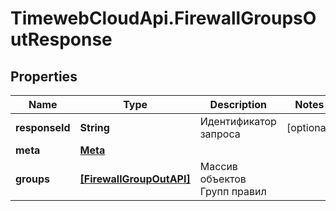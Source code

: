 # TimewebCloudApi.FirewallGroupsOutResponse

## Properties

Name | Type | Description | Notes
------------ | ------------- | ------------- | -------------
**responseId** | **String** | Идентификатор запроса | [optional] 
**meta** | [**Meta**](Meta.md) |  | 
**groups** | [**[FirewallGroupOutAPI]**](FirewallGroupOutAPI.md) | Массив объектов Групп правил | 


